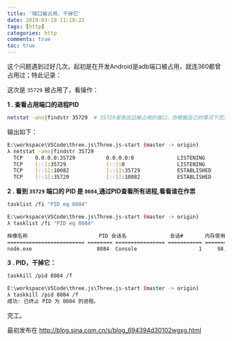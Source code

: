 ```yaml
---
title: '端口被占用，干掉它'
date: 2019-03-19 11:18:22
tags: [http]
categories: http
comments: true
toc: true
---
```


这个问题遇到过好几次，起初是在开发Android是adb端口被占用，就连360都曾占用过；特此记录：



这次是 `35729` 被占用了，看操作：



**1 . 查看占用端口的进程PID**

``` bash
netstat -ano|findstr 35729  # 35729是我这边被占用的端口，你根据自己的情况下而定。
```
输出如下：
``` bash
E:\workspace\VSCode\three.js\Three.js-start (master -> origin)
λ netstat -ano|findstr 35729
  TCP    0.0.0.0:35729          0.0.0.0:0              LISTENING       8084
  TCP    [::]:35729             [::]:0                 LISTENING       8084
  TCP    [::1]:10082            [::1]:35729            ESTABLISHED     10804
  TCP    [::1]:35729            [::1]:10082            ESTABLISHED     8084
```

**2 .  看到 `35729` 端口的 PID 是 `8084`,通过PID查看所有进程,看看谁在作祟**

```bash
tasklist /fi "PID eq 8084"
```



``` bash
E:\workspace\VSCode\three.js\Three.js-start (master -> origin)
λ tasklist /fi "PID eq 8084"

映像名称                       PID 会话名              会话#       内存使用
========================= ======== ================ =========== ============
node.exe                     8084  Console                    1     98,516 K
```



**3 . PID，干掉它：**

``` bash
taskkill /pid 8084 /f
```



``` bash
E:\workspace\VSCode\three.js\Three.js-start (master -> origin)
λ taskkill /pid 8084 /f
成功: 已终止 PID 为 8084 的进程。
```



完工。

最初发布在 <http://blog.sina.com.cn/s/blog_694394d30102wgxg.html> 